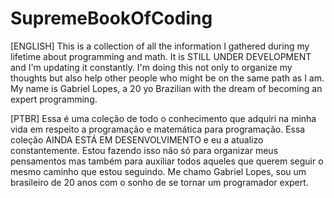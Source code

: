 # SupremeBookOfCoding

[ENGLISH]
  This is a collection of all the information I gathered during my lifetime about programming and math.
  It is STILL UNDER DEVELOPMENT and I'm updating it constantly.
  I'm doing this not only to organize my thoughts but also help other people who might be on the same path as I am.
  My name is Gabriel Lopes, a 20 yo Brazilian with the dream of becoming an expert programming.

[PTBR]
  Essa é uma coleção de todo o conhecimento que adquiri na minha vida em respeito a programação e matemática para programação.
  Essa coleção AINDA ESTÁ EM DESENVOLVIMENTO e eu a atualizo constantemente.
  Estou fazendo isso não só para organizar meus pensamentos mas também para auxiliar todos aqueles que querem seguir o mesmo caminho que estou seguindo.
  Me chamo Gabriel Lopes, sou um brasileiro de 20 anos com o sonho de se tornar um programador expert.

